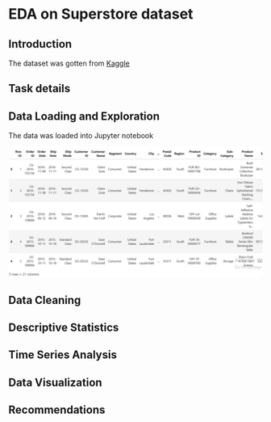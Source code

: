 # EDA on Superstore dataset
## Introduction
The dataset was gotten from [Kaggle](https://kagle.com/datasets)
## Task details

## Data Loading and Exploration
The data was loaded into Jupyter notebook

![data view](https://github.com/omodara12/oibsip_task1/blob/main/assets/images/data%20eploration.png)

## Data Cleaning

## Descriptive Statistics

## Time Series Analysis

## Data Visualization

## Recommendations

